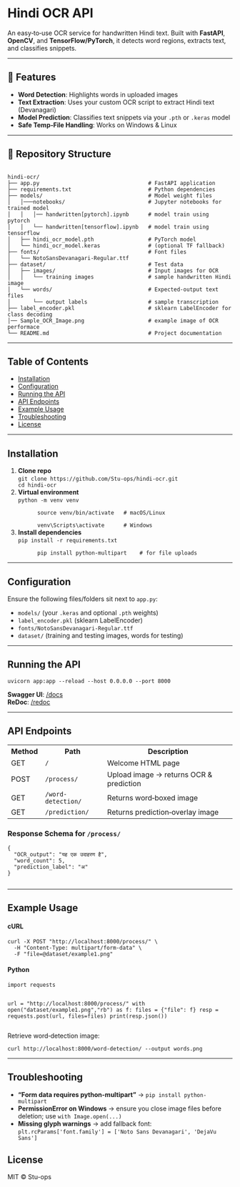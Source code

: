   <h1>Hindi OCR API</h1>
  <p>An easy‑to‑use OCR service for handwritten Hindi text. Built with <strong>FastAPI</strong>, <strong>OpenCV</strong>, and <strong>TensorFlow/PyTorch</strong>, it detects word regions, extracts text, and classifies snippets.
  </p>
  <hr>

  <h2>🚀 Features</h2>
  <ul>
    <li><strong>Word Detection</strong>: Highlights words in uploaded images</li>
    <li><strong>Text Extraction</strong>: Uses your custom OCR script to extract Hindi text (Devanagari)</li>
    <li><strong>Model Prediction</strong>: Classifies text snippets via your <code>.pth</code> or <code>.keras</code> model</li>
    <li><strong>Safe Temp‑File Handling</strong>: Works on Windows &amp; Linux</li>
  </ul>

  <hr>

  <h2>📂 Repository Structure</h2>
<pre><code>
hindi-ocr/
├── app.py                                  # FastAPI application  
├── requirements.txt                        # Python dependencies  
├── models/                                 # Model weight files  
│   │───notebooks/                          # Jupyter notebooks for trained model  
│   │   │── handwritten[pytorch].ipynb      # model train using pytorch
│   │   └── handwritten[tensorflow].ipynb   # model train using tensorflow
│   ├── hindi_ocr_model.pth                 # PyTorch model  
│   └── hindi_ocr_model.keras               # (optional TF fallback)  
├── fonts/                                  # Font files  
│   └── NotoSansDevanagari-Regular.ttf  
├── dataset/                                # Test data  
│   ├── images/                             # Input images for OCR  
│   │   └── training images                 # sample handwritten Hindi image  
│   └── words/                              # Expected‑output text files  
│       └── output labels                   # sample transcription  
├── label_encoder.pkl                       # sklearn LabelEncoder for class decoding 
│── Sample_OCR_Image.png                    # example image of OCR performace 
└── README.md                               # Project documentation  
</code></pre>

  <hr>

  <h2>Table of Contents</h2>
  <ul>
    <li><a href="#installation">Installation</a></li>
    <li><a href="#configuration">Configuration</a></li>
    <li><a href="#running-the-api">Running the API</a></li>
    <li><a href="#api-endpoints">API Endpoints</a></li>
    <li><a href="#example-usage">Example Usage</a></li>
    <li><a href="#troubleshooting">Troubleshooting</a></li>
    <li><a href="#license">License</a></li>
  </ul>

  <hr>

  <h2 id="installation">Installation</h2>
  <ol>
    <li><strong>Clone repo</strong><br>
      <code>git clone https://github.com/Stu-ops/hindi-ocr.git<br>cd hindi-ocr</code>
    </li>
    <li><strong>Virtual environment</strong><br>
      <code>python -m venv venv<br>
      source venv/bin/activate   # macOS/Linux<br>
      venv\Scripts\activate      # Windows</code>
    </li>
    <li><strong>Install dependencies</strong><br>
      <code>pip install -r requirements.txt<br>
      pip install python-multipart    # for file uploads</code>
    </li>
  </ol>

  <hr>

  <h2 id="configuration">Configuration</h2>
  <p>Ensure the following files/folders sit next to <code>app.py</code>:</p>
  <ul>
    <li><code>models/</code> (your <code>.keras</code> and optional <code>.pth</code> weights)</li>
    <li><code>label_encoder.pkl</code> (sklearn LabelEncoder)</li>
    <li><code>fonts/NotoSansDevanagari-Regular.ttf</code></li>
    <li><code>dataset/</code> (training and testing images, words for testing)</li>
  </ul>

  <hr>

  <h2 id="running-the-api">Running the API</h2>
  <pre><code>uvicorn app:app --reload --host 0.0.0.0 --port 8000</code></pre>
  <p>
    <strong>Swagger UI</strong>: <a href="http://localhost:8000/docs">/docs</a><br>
    <strong>ReDoc</strong>: <a href="http://localhost:8000/redoc">/redoc</a>
  </p>

  <hr>

  <h2 id="api-endpoints">API Endpoints</h2>
  <table>
    <tr><th>Method</th><th>Path</th><th>Description</th></tr>
    <tr><td>GET</td><td><code>/</code></td><td>Welcome HTML page</td></tr>
    <tr><td>POST</td><td><code>/process/</code></td><td>Upload image → returns OCR &amp; prediction</td></tr>
    <tr><td>GET</td><td><code>/word-detection/</code></td><td>Returns word‑boxed image</td></tr>
    <tr><td>GET</td><td><code>/prediction/</code></td><td>Returns prediction‑overlay image</td></tr>
  </table>

  <h3>Response Schema for <code>/process/</code></h3>
  <pre><code>{
  "OCR_output": "यह एक उदाहरण है",
  "word_count": 5,
  "prediction_label": "अ"
}
  </code></pre>

  <hr>

  <h2 id="example-usage">Example Usage</h2>
  <h4>cURL</h4>
  <pre><code>curl -X POST "http://localhost:8000/process/" \
  -H "Content-Type: multipart/form-data" \
  -F "file=@dataset/example1.png"</code></pre>

  <h4>Python</h4>
  <pre><code>import requests

url = "http://localhost:8000/process/"
with open("dataset/example1.png","rb") as f:
    files = {"file": f}
    resp = requests.post(url, files=files)
print(resp.json())</code></pre>

  <p>Retrieve word‑detection image:</p>
  <pre><code>curl http://localhost:8000/word-detection/ --output words.png</code></pre>

  <hr>

  <h2 id="troubleshooting">Troubleshooting</h2>
  <ul>
    <li><strong>“Form data requires python-multipart”</strong> → <code>pip install python-multipart</code></li>
    <li><strong>PermissionError on Windows</strong> → ensure you close image files before deletion; use <code>with Image.open(...)</code></li>
    <li><strong>Missing glyph warnings</strong> → add fallback font:<br>
      <code>plt.rcParams['font.family'] = ['Noto Sans Devanagari', 'DejaVu Sans']</code>
    </li>
  </ul>

  <h2 id="license">License</h2>
  <p>MIT © Stu-ops</p>

</body>
</html>
